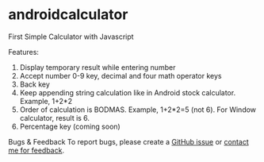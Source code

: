 # androidcalculator
First Simple Calculator with Javascript

Features:
1. Display temporary result while entering number
2. Accept number 0-9 key, decimal and four math operator keys
3. Back key
4. Keep appending string calculation like in Android stock calculator. Example, 1+2*2
5. Order of calculation is BODMAS. Example, 1+2*2=5 (not 6). For Window calculator, result is 6.
6. Percentage key (coming soon)

Bugs & Feedback
To report bugs, please create a [GitHub issue](https://github.com/ngaisteve1/calculator/issues) or [contact me for feedback](http://www.findingsteve.net/steve-ngai/).
